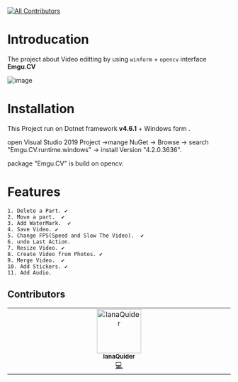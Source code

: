 
<!-- ALL-CONTRIBUTORS-BADGE:START - Do not remove or modify this section -->
[![All Contributors](https://img.shields.io/badge/all_contributors-1-orange.svg?style=flat-square)](#contributors-)
<!-- ALL-CONTRIBUTORS-BADGE:END -->
# Introducation
The project about Video editting by using `winform` + `opencv` interface **Emgu.CV**

![image](https://github.com/kareemalkoul/MultiMedia/assets/25280164/de841058-18ac-48e8-9392-e3c86981ef28)

# Installation
This Project run on Dotnet framework **v4.6.1** + Windows form .

open Visual Studio 2019 Project ->mange NuGet -> Browse -> search "Emgu.CV.runtime.windows" -> install Version "4.2.0.3636".

package "Emgu.CV" is build on opencv.


 # Features
    1. Delete a Part. ✔ 
    2. Move a part.  ✔
    3. Add WaterMark.  ✔
    4. Save Video. ✔
    5. Change FPS(Speed and Slow The Video).  ✔
    6. undo Last Action.
    7. Resize Video. ✔
    8. Create Video from Photos. ✔
    9. Merge Video.  ✔
    10. Add Stickers. ✔
    11. Add Audio.

## Contributors

<!-- ALL-CONTRIBUTORS-LIST:START - Do not remove or modify this section -->
<!-- prettier-ignore-start -->
<!-- markdownlint-disable -->
<table>
  <tbody>
    <tr>
      <td align="center" valign="top" width="14.28%"><a href="https://github.com/lanaQuider"><img src="https://avatars.githubusercontent.com/u/47214292?v=4?s=100" width="100px;" alt="lanaQuider"/><br /><sub><b>lanaQuider</b></sub></a><br /><a href="https://github.com/kareemalkoul/MultiMedia/commits?author=lanaQuider" title="Code">💻</a></td>
    </tr>
  </tbody>
</table>

<!-- markdownlint-restore -->
<!-- prettier-ignore-end -->

<!-- ALL-CONTRIBUTORS-LIST:END -->
<!-- prettier-ignore-start -->
<!-- markdownlint-disable -->

<!-- markdownlint-restore -->
<!-- prettier-ignore-end -->

<!-- ALL-CONTRIBUTORS-LIST:END -->
